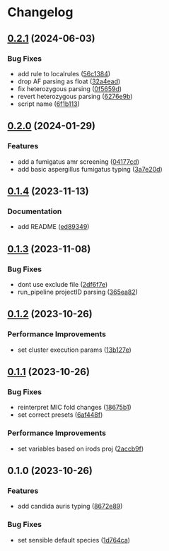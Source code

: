 # Changelog

## [0.2.1](https://github.com/RIVM-bioinformatics/apollo-variant-typing/compare/v0.2.0...v0.2.1) (2024-06-03)


### Bug Fixes

* add rule to localrules ([56c1384](https://github.com/RIVM-bioinformatics/apollo-variant-typing/commit/56c13840da71a7fce7fc7c6b624c7ab36612e6f1))
* drop AF parsing as float ([32a4ead](https://github.com/RIVM-bioinformatics/apollo-variant-typing/commit/32a4ead04384c7838efca382577b4647513c3443))
* fix heterozygous parsing ([0f5659d](https://github.com/RIVM-bioinformatics/apollo-variant-typing/commit/0f5659d02480e593cbbd1db648b102f6096ac878))
* revert heterozygous parsing ([6276e9b](https://github.com/RIVM-bioinformatics/apollo-variant-typing/commit/6276e9b9dc88224029c1eb065d228a93615d5dd0))
* script name ([6f1b113](https://github.com/RIVM-bioinformatics/apollo-variant-typing/commit/6f1b113f9c1af6b6904f0272597af9857fb2b89e))

## [0.2.0](https://github.com/RIVM-bioinformatics/apollo-variant-typing/compare/v0.1.4...v0.2.0) (2024-01-29)


### Features

* add a fumigatus amr screening ([04177cd](https://github.com/RIVM-bioinformatics/apollo-variant-typing/commit/04177cd1bfbbfb3ff748a72eec0546d8641678b0))
* add basic aspergillus fumigatus typing ([3a7e20d](https://github.com/RIVM-bioinformatics/apollo-variant-typing/commit/3a7e20df1b6a997ed281cecf2e07982d7439ea75))

## [0.1.4](https://github.com/RIVM-bioinformatics/apollo-variant-typing/compare/v0.1.3...v0.1.4) (2023-11-13)


### Documentation

* add README ([ed89349](https://github.com/RIVM-bioinformatics/apollo-variant-typing/commit/ed8934937a6aaf70929275ce490e400d7f06f43f))

## [0.1.3](https://github.com/RIVM-bioinformatics/apollo-variant-typing/compare/v0.1.2...v0.1.3) (2023-11-08)


### Bug Fixes

* dont use exclude file ([2df6f7e](https://github.com/RIVM-bioinformatics/apollo-variant-typing/commit/2df6f7e6012630269a97cb0179f8a16ecd644725))
* run_pipeline projectID parsing ([365ea82](https://github.com/RIVM-bioinformatics/apollo-variant-typing/commit/365ea82f92224f735345d318d69cb12734f4fdb7))

## [0.1.2](https://github.com/RIVM-bioinformatics/apollo-variant-typing/compare/v0.1.1...v0.1.2) (2023-10-26)


### Performance Improvements

* set cluster execution params ([13b127e](https://github.com/RIVM-bioinformatics/apollo-variant-typing/commit/13b127ee5f81480e31a6dc28d55b1ce7f4d74cf6))

## [0.1.1](https://github.com/RIVM-bioinformatics/apollo-variant-typing/compare/v0.1.0...v0.1.1) (2023-10-26)


### Bug Fixes

* reinterpret MIC fold changes ([18675b1](https://github.com/RIVM-bioinformatics/apollo-variant-typing/commit/18675b16f8f5e3b6511708181280b6958fe8647d))
* set correct presets ([6af448f](https://github.com/RIVM-bioinformatics/apollo-variant-typing/commit/6af448fa5b9e11dc3e293841a960868f1a847c49))


### Performance Improvements

* set variables based on irods proj ([2accb9f](https://github.com/RIVM-bioinformatics/apollo-variant-typing/commit/2accb9fa968fd3970a6edb1851f33d698f44ff4c))

## 0.1.0 (2023-10-26)


### Features

* add candida auris typing ([8672e89](https://github.com/RIVM-bioinformatics/apollo-variant-typing/commit/8672e8953de965503f690cd8ba6acaf16bbfe156))


### Bug Fixes

* set sensible default species ([1d764ca](https://github.com/RIVM-bioinformatics/apollo-variant-typing/commit/1d764caf56de881e4e560d38bc7946c1685f76d2))
